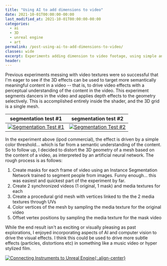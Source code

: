 ```yaml
---
title: "Using AI to add dimensions to video"
date: 2021-10-01T00:00:00-00:00
last_modified_at: 2021-10-01T00:00:00-00:00
categories:
  - ai
  - 3D
  - unreal engine
  - art
permalink: /post-using-ai-to-add-dimensions-to-video/
classes: wide
excerpt: Experiments adding dimension to video footage, using simple and AI driven approaches.
header:
---
```


Previous experiments messing with video textures were so successful that I'm eager to see if the 3D effects can be used to target more semantically meaningful content in a video -- that is, to drive video effects with a perceptual understanding of the content in the video. This experiment segments dancers in the video and applies depth effects to the geometry selectively. This is accomplished entirely inside the shader, and the 3D grid is a single mesh.

segmentation test #1             |  segmentation test #2
:-------------------------:|:-------------------------:
[![Segmentation Test #1](https://img.youtube.com/vi/55A24omqleM/hqdefault.jpg)](https://www.youtube.com/watch?v=55A24omqleM "Segmentation Test #1") |  [![Segmentation Test #2](https://img.youtube.com/vi/PkeDwmLdZPk/hqdefault.jpg)](https://www.youtube.com/watch?v=PkeDwmLdZPk "Segmentation Test #2")

In the experiment above (ipod commercial), the effect is driven by a simple color threshold... which is far from a semantic understanding of the content. So to follow up, I decided to distort the 3D geometry of a mesh based on the content of a video, as interpreted by an artificial neural network. The rough process is as follows:
​
1. Create masks for each frame of video using an Instance Segmentation Network trained to segment people from images. Funny enough...  this was easiest and quickest part of the experiment by far.
2. Create 2 synchronized videos (1 original, 1 mask) and media textures for each
3. Create a procedural grid mesh with vertices linked to the the 2 media textures through UVs
4. Color vertices of the mesh by sampling the media texture for the original video
5. Offset vertex positions by sampling the media texture for the mask video

While the end result isn't as exciting or visually pleasing as past explorations, I enjoyed incorporating aspects of AI and computer vision to drive the visual effects. I think this could be used to drive more subtle effects (particles, distortions etc) in something like a music video or hyper stylized film.

[![Connecting Instruments to Unreal Engine](https://yt-embed.herokuapp.com/embed?v=zAM2T98uUm8){:.align-center}](https://www.youtube.com/watch?v=zAM2T98uUm8 "Using AI to Distort Videos in 3D")

